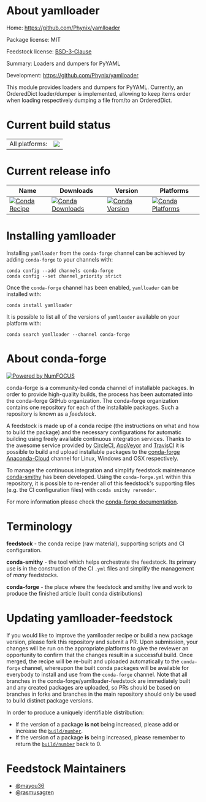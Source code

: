 About yamlloader
================

Home: https://github.com/Phynix/yamlloader

Package license: MIT

Feedstock license: [BSD-3-Clause](https://github.com/conda-forge/yamlloader-feedstock/blob/master/LICENSE.txt)

Summary: Loaders and dumpers for PyYAML

Development: https://github.com/Phynix/yamlloader

This module provides loaders and dumpers for PyYAML. Currently, an OrderedDict
loader/dumper is implemented, allowing to keep items order when loading respectively
dumping a file from/to an OrderedDict.


Current build status
====================


<table><tr><td>All platforms:</td>
    <td>
      <a href="https://dev.azure.com/conda-forge/feedstock-builds/_build/latest?definitionId=4432&branchName=master">
        <img src="https://dev.azure.com/conda-forge/feedstock-builds/_apis/build/status/yamlloader-feedstock?branchName=master">
      </a>
    </td>
  </tr>
</table>

Current release info
====================

| Name | Downloads | Version | Platforms |
| --- | --- | --- | --- |
| [![Conda Recipe](https://img.shields.io/badge/recipe-yamlloader-green.svg)](https://anaconda.org/conda-forge/yamlloader) | [![Conda Downloads](https://img.shields.io/conda/dn/conda-forge/yamlloader.svg)](https://anaconda.org/conda-forge/yamlloader) | [![Conda Version](https://img.shields.io/conda/vn/conda-forge/yamlloader.svg)](https://anaconda.org/conda-forge/yamlloader) | [![Conda Platforms](https://img.shields.io/conda/pn/conda-forge/yamlloader.svg)](https://anaconda.org/conda-forge/yamlloader) |

Installing yamlloader
=====================

Installing `yamlloader` from the `conda-forge` channel can be achieved by adding `conda-forge` to your channels with:

```
conda config --add channels conda-forge
conda config --set channel_priority strict
```

Once the `conda-forge` channel has been enabled, `yamlloader` can be installed with:

```
conda install yamlloader
```

It is possible to list all of the versions of `yamlloader` available on your platform with:

```
conda search yamlloader --channel conda-forge
```


About conda-forge
=================

[![Powered by NumFOCUS](https://img.shields.io/badge/powered%20by-NumFOCUS-orange.svg?style=flat&colorA=E1523D&colorB=007D8A)](http://numfocus.org)

conda-forge is a community-led conda channel of installable packages.
In order to provide high-quality builds, the process has been automated into the
conda-forge GitHub organization. The conda-forge organization contains one repository
for each of the installable packages. Such a repository is known as a *feedstock*.

A feedstock is made up of a conda recipe (the instructions on what and how to build
the package) and the necessary configurations for automatic building using freely
available continuous integration services. Thanks to the awesome service provided by
[CircleCI](https://circleci.com/), [AppVeyor](https://www.appveyor.com/)
and [TravisCI](https://travis-ci.com/) it is possible to build and upload installable
packages to the [conda-forge](https://anaconda.org/conda-forge)
[Anaconda-Cloud](https://anaconda.org/) channel for Linux, Windows and OSX respectively.

To manage the continuous integration and simplify feedstock maintenance
[conda-smithy](https://github.com/conda-forge/conda-smithy) has been developed.
Using the ``conda-forge.yml`` within this repository, it is possible to re-render all of
this feedstock's supporting files (e.g. the CI configuration files) with ``conda smithy rerender``.

For more information please check the [conda-forge documentation](https://conda-forge.org/docs/).

Terminology
===========

**feedstock** - the conda recipe (raw material), supporting scripts and CI configuration.

**conda-smithy** - the tool which helps orchestrate the feedstock.
                   Its primary use is in the construction of the CI ``.yml`` files
                   and simplify the management of *many* feedstocks.

**conda-forge** - the place where the feedstock and smithy live and work to
                  produce the finished article (built conda distributions)


Updating yamlloader-feedstock
=============================

If you would like to improve the yamlloader recipe or build a new
package version, please fork this repository and submit a PR. Upon submission,
your changes will be run on the appropriate platforms to give the reviewer an
opportunity to confirm that the changes result in a successful build. Once
merged, the recipe will be re-built and uploaded automatically to the
`conda-forge` channel, whereupon the built conda packages will be available for
everybody to install and use from the `conda-forge` channel.
Note that all branches in the conda-forge/yamlloader-feedstock are
immediately built and any created packages are uploaded, so PRs should be based
on branches in forks and branches in the main repository should only be used to
build distinct package versions.

In order to produce a uniquely identifiable distribution:
 * If the version of a package **is not** being increased, please add or increase
   the [``build/number``](https://docs.conda.io/projects/conda-build/en/latest/resources/define-metadata.html#build-number-and-string).
 * If the version of a package **is** being increased, please remember to return
   the [``build/number``](https://docs.conda.io/projects/conda-build/en/latest/resources/define-metadata.html#build-number-and-string)
   back to 0.

Feedstock Maintainers
=====================

* [@mayou36](https://github.com/mayou36/)
* [@rasmusagren](https://github.com/rasmusagren/)


